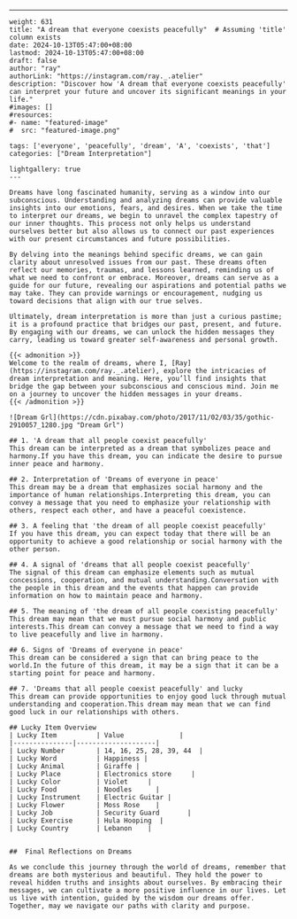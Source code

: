 ---
    weight: 631
    title: "A dream that everyone coexists peacefully"  # Assuming 'title' column exists
    date: 2024-10-13T05:47:00+08:00
    lastmod: 2024-10-13T05:47:00+08:00
    draft: false
    author: "ray"
    authorLink: "https://instagram.com/ray._.atelier"
    description: "Discover how 'A dream that everyone coexists peacefully' can interpret your future and uncover its significant meanings in your life."
    #images: []
    #resources:
    #- name: "featured-image"
    #  src: "featured-image.png"
    
    tags: ['everyone', 'peacefully', 'dream', 'A', 'coexists', 'that']
    categories: ["Dream Interpretation"]
    
    lightgallery: true
    ---
    
    Dreams have long fascinated humanity, serving as a window into our subconscious. Understanding and analyzing dreams can provide valuable insights into our emotions, fears, and desires. When we take the time to interpret our dreams, we begin to unravel the complex tapestry of our inner thoughts. This process not only helps us understand ourselves better but also allows us to connect our past experiences with our present circumstances and future possibilities.
    
    By delving into the meanings behind specific dreams, we can gain clarity about unresolved issues from our past. These dreams often reflect our memories, traumas, and lessons learned, reminding us of what we need to confront or embrace. Moreover, dreams can serve as a guide for our future, revealing our aspirations and potential paths we may take. They can provide warnings or encouragement, nudging us toward decisions that align with our true selves.
    
    Ultimately, dream interpretation is more than just a curious pastime; it is a profound practice that bridges our past, present, and future. By engaging with our dreams, we can unlock the hidden messages they carry, leading us toward greater self-awareness and personal growth.
    
    {{< admonition >}}
    Welcome to the realm of dreams, where I, [Ray](https://instagram.com/ray._.atelier), explore the intricacies of dream interpretation and meaning. Here, you’ll find insights that bridge the gap between your subconscious and conscious mind. Join me on a journey to uncover the hidden messages in your dreams.
    {{< /admonition >}}
    
    ![Dream Grl](https://cdn.pixabay.com/photo/2017/11/02/03/35/gothic-2910057_1280.jpg "Dream Grl")
    
    ## 1. 'A dream that all people coexist peacefully'
    This dream can be interpreted as a dream that symbolizes peace and harmony.If you have this dream, you can indicate the desire to pursue inner peace and harmony.
    
    ## 2. Interpretation of 'Dreams of everyone in peace'
    This dream may be a dream that emphasizes social harmony and the importance of human relationships.Interpreting this dream, you can convey a message that you need to emphasize your relationship with others, respect each other, and have a peaceful coexistence.
    
    ## 3. A feeling that 'the dream of all people coexist peacefully'
    If you have this dream, you can expect today that there will be an opportunity to achieve a good relationship or social harmony with the other person.
    
    ## 4. A signal of 'dreams that all people coexist peacefully'
    The signal of this dream can emphasize elements such as mutual concessions, cooperation, and mutual understanding.Conversation with the people in this dream and the events that happen can provide information on how to maintain peace and harmony.
    
    ## 5. The meaning of 'the dream of all people coexisting peacefully'
    This dream may mean that we must pursue social harmony and public interests.This dream can convey a message that we need to find a way to live peacefully and live in harmony.
    
    ## 6. Signs of 'Dreams of everyone in peace'
    This dream can be considered a sign that can bring peace to the world.In the future of this dream, it may be a sign that it can be a starting point for peace and harmony.
    
    ## 7. 'Dreams that all people coexist peacefully' and lucky
    This dream can provide opportunities to enjoy good luck through mutual understanding and cooperation.This dream may mean that we can find good luck in our relationships with others.
    
    ## Lucky Item Overview
    | Lucky Item          | Value              |
    |---------------|--------------------|
    | Lucky Number        | 14, 16, 25, 28, 39, 44  |
    | Lucky Word          | Happiness |
    | Lucky Animal        | Giraffe |
    | Lucky Place         | Electronics store     |
    | Lucky Color         | Violet     |
    | Lucky Food          | Noodles      |
    | Lucky Instrument    | Electric Guitar |
    | Lucky Flower        | Moss Rose    |
    | Lucky Job           | Security Guard       |
    | Lucky Exercise      | Hula Hooping  |
    | Lucky Country       | Lebanon    |
    
    
    ##  Final Reflections on Dreams
    
    As we conclude this journey through the world of dreams, remember that dreams are both mysterious and beautiful. They hold the power to reveal hidden truths and insights about ourselves. By embracing their messages, we can cultivate a more positive influence in our lives. Let us live with intention, guided by the wisdom our dreams offer. Together, may we navigate our paths with clarity and purpose.
    